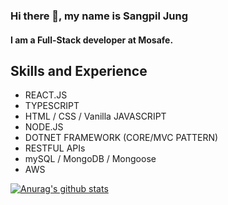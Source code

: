 ### Hi there 👋, my name is Sangpil Jung
#### I am a Full-Stack developer at Mosafe.

## Skills and Experience 

* REACT.JS 
* TYPESCRIPT
* HTML / CSS / Vanilla JAVASCRIPT
* NODE.JS
* DOTNET FRAMEWORK (CORE/MVC PATTERN)
* RESTFUL APIs
* mySQL / MongoDB / Mongoose 
* AWS


[![Anurag's github stats](https://github-readme-stats.vercel.app/api?username=Thinkteam20)](https://github.com/anuraghazra/github-readme-stats)






